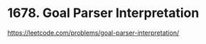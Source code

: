 # 1678. Goal Parser Interpretation








https://leetcode.com/problems/goal-parser-interpretation/